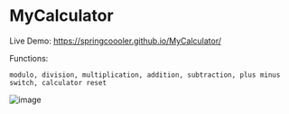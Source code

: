 # MyCalculator

Live Demo: https://springcoooler.github.io/MyCalculator/


Functions:
    
    modulo, division, multiplication, addition, subtraction, plus minus switch, calculator reset
    
![image](https://user-images.githubusercontent.com/83483285/123011176-ec1b6580-d38d-11eb-8c56-8d3fb56c988a.png)
